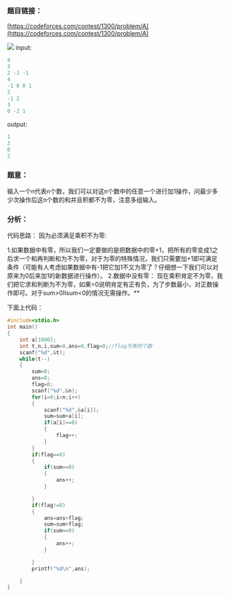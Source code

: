 ### 题目链接：
[https://codeforces.com/contest/1300/problem/A](https://codeforces.com/contest/1300/problem/A)


![](https://img-blog.csdnimg.cn/20200210190652458.jpg?x-oss-process=image/watermark,type_ZmFuZ3poZW5naGVpdGk,shadow_10,text_aHR0cHM6Ly9ibG9nLmNzZG4ubmV0L3FxXzQ1ODQ1NDA0,size_16,color_FFFFFF,t_7)
input:

```c
4
3
2 -1 -1
4
-1 0 0 1
2
-1 2
3
0 -2 1
```
output:

```c
1
2
0
2
```

### **题意：**

输入一个n代表n个数，我们可以对这n个数中的任意一个进行加1操作，问最少多少次操作后这n个数的和并且积都不为零，注意多组输入。

### 分析：

代码思路：
因为必须满足乘积不为零:

1.如果数据中有零，所以我们一定要做的是把数据中的零+1，把所有的零变成1之后求一个和再判断和为不为零，对于为零的特殊情况，我们只需要加+1即可满足条件（可能有人考虑如果数据中有-1把它加1不又为零了？仔细想一下我们可以对原来为0后来加1的新数据进行操作）。
2.数据中没有零： 现在乘积肯定不为零，我们把它求和判断为不为零，如果=0说明肯定有正有负，为了步数最小，对正数操作即可。对于sum>0IIsum<0的情况无需操作。**

下面上代码：

```c
#include<stdio.h>
int main()
{
    int a[1000];
    int t,n,i,sum=0,ans=0,flag=0;//flag为零的个数
    scanf("%d",&t);
    while(t--)
    {
        sum=0;
        ans=0;
        flag=0;
        scanf("%d",&n);
        for(i=0;i<n;i++)
        {
            scanf("%d",&a[i]);
            sum=sum+a[i];
            if(a[i]==0)
            {
                flag++;
            }
        }
        if(flag==0)
        {
            if(sum==0)
            {
                ans++;
            }

        }
        if(flag!=0)
        {
            ans=ans+flag;
            sum=sum+flag;
            if(sum==0)
            {
                ans++;
            }

        }
        printf("%d\n",ans);

    }
}

```
